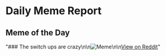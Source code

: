 # Daily Meme Report

## Meme of the Day
"### The switch ups are crazy\n\n![Meme](https://i.redd.it/yjtrkxun9udf1.png)\n\n[View on Reddit](https://redd.it/1m3x7gf)"
